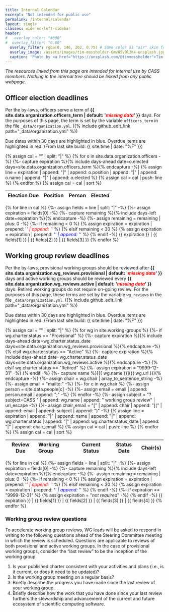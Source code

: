 ```yaml
---
title: Internal Calendar
excerpt: "Not intended for public use"
permalink: /internal/calendar
layout: single
classes: wide no-left-sidebar
header:
#   overlay_color: "#000"
#  overlay_filter: "0.60"
  overlay_filter: rgba(0, 146, 202, 0.75) # Same color as "air" skin footer
  overlay_image: /assets/images/tim-mossholder-GmvH5v9l3K4-unsplash.jpg
  caption: 'Photo by <a href="https://unsplash.com/@timmossholder">Tim Mossholder</a> on <a href="https://unsplash.com/photos/cogs-and-gears-GmvH5v9l3K4">Unsplash</a>'
---
```

*The resources linked from this page are intended for internal use by CASS members. Nothing in the internal tree should be linked from any public webpage.*

## Officer election deadlines

Per the by-laws, officers serve a term of **{{ site.data.organization.officers_term | default: '<em><font color="red">missing data</font></em>' }}** days.
For the purposes of this page, the term is set by the variable `officers_term` in the file `_data/organization.yml`. ({% include github_edit_link path="_data/organization.yml" %})

Due dates within 30 days are highlighted in blue. Overdue items are highlighted in red. (From last site build: {{ site.time | date: "%F" }})

{% assign cal = "" | split: "|" %}
{% for o in site.data.organization.officers -%}
  {%- capture expiration %}{% include days-ahead date=o.elected days=site.data.organization.officers_term %}{% endcapture -%}
  {% assign line = expiration | append: "|" | append: o.position | append: "|" | append: o.name | append: "|" | append: o.elected %}
  {% assign cal = cal | push: line %}
{% endfor %}
{% assign cal = cal | sort %}

| Election Due | Position | Person | Elected
|:-------------|:---------|:-------|:-------
{% for line in cal %}
  {%- assign fields = line | split: "|" -%}
  {%- assign expiration = fields[0] -%}
  {%- capture remaining %}{% include days-left date=expiration %}{% endcapture -%}
  {%- assign remaining = remaining | plus: 0 -%}
  {%- if remaining < 0 %}
    {% assign expiration = expiration | prepend: '<em><font color="red">' | append: '</font></em>' %}
  {% elsif remaining < 30 %}
    {% assign expiration = expiration | prepend: '<em><font color="blue">' | append: '</font></em>' %}
  {% endif -%}
  {{ expiration }} | {{ fields[1] }} | {{ fields[2] }} | {{ fields[3] }}
{% endfor %}

## Working group review deadlines

Per the by-laws, provisional working groups should be reviewed after **{{ site.data.organization.wg_reviews.provisional | default: '<em><font color="red">missing data</font></em>' }}** days and active working groups should be reviewed every **{{ site.data.organization.wg_reviews.active | default: '<em><font color="red">missing data</font></em>' }}** days.  Retired working groups do not require on-going review.
For the purposes of this page, these terms are set by the variable `wg_reviews` in the file `_data/organization.yml`. ({% include github_edit_link path="_data/organization.yml" %})

Due dates within 30 days are highlighted in blue. Overdue items are highlighted in red. (From last site build: {{ site.time | date: "%F" }})

{% assign cal = "" | split: "|" %}
{% for wg in site.working-groups %}
  {%- if wg.charter.status == "Provisional" %}
    {%- capture expiration %}{% include days-ahead date=wg.charter.status_date days=site.data.organization.wg_reviews.provisional %}{% endcapture -%}
  {% elsif wg.charter.status == "Active" %}
    {%- capture expiration %}{% include days-ahead date=wg.charter.status_date days=site.data.organization.wg_reviews.active %}{% endcapture -%}
  {% elsif wg.charter.status == "Retired" %}
    {%- assign expiration = "9999-12-31" -%}
  {% endif -%}
  {%- capture name %}[{{ wg.name }}]({{ wg.url }}){% endcapture -%}
  {%- assign chair = wg.chair | array_to_sentence_string -%}
  {%- assign email = "mailto:" -%}
  {%- for c in wg.chair %}
    {%- assign person = site.data.people[c] -%}
    {%- assign email = email | append: person.email | append: ";" -%}
  {% endfor -%}
  {%- assign subject = "?subject=CASS " | append: wg.name | append: " working group review" | uri_escape -%}
  {%- assign chair_email = "[" | append: chair | append: "](" | append: email | append: subject | append: ")" -%}
  {% assign line = expiration | append: "|" | append: name | append: "|" | append: wg.charter.status | append: "|" | append: wg.charter.status_date | append: "|" | append: chair_email %}
  {% assign cal = cal | push: line %}
{% endfor %}
{% assign cal = cal | sort %}

| Review Due | Working Group | Current Status | Status Date | Chair(s)
|:----------:|:--------------|:--------------:|:-----------:|:--------
{% for line in cal %}
  {%- assign fields = line | split: "|" -%}
  {%- assign expiration = fields[0] -%}
  {%- capture remaining %}{% include days-left date=expiration %}{% endcapture -%}
  {%- assign remaining = remaining | plus: 0 -%}
  {%- if remaining < 0 %}
    {% assign expiration = expiration | prepend: '<em><font color="red">' | append: '</font></em>' %}
  {% elsif remaining < 30 %}
    {% assign expiration = expiration | prepend: '<em><font color="blue">' | append: '</font></em>' %}
  {% endif -%}
  {%- if expiration == "9999-12-31" %}
    {% assign expiration = "<em>not required</em>" -%}
  {% endif -%}
  {{ expiration }} | {{ fields[1] }} | {{ fields[2] }} | {{ fields[3] }} | {{ fields[4] }}
{% endfor %}

### Working group review questions

To accelerate working group reviews, WG leads will be asked to respond in writing to the following questions ahead of the Steering Committee meeting in which the review is scheduled. Questions are applicable to reviews of both provisional and active working groups.  In the case of provisional working groups, consider the “last review” to be the inception of the working group.

1. Is your published charter consistent with your activities and plans (i.e., is it current, or does it need to be updated)?  
2. Is the working group meeting on a regular basis?  
3. Briefly describe the progress you have made since the last review of your working group.  
4. Briefly describe how the work that you have done since your last review furthers the stewardship and advancement of the current and future ecosystem of scientific computing software.
